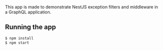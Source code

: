 This app is made to demonstrate NestJS exception filters and middleware in a GraphQL application.

## Running the app

```bash
$ npm install
$ npm start
```

